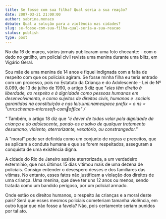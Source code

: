 ```yaml
---
title: Se fosse com sua filha? Qual seria a sua reação?
date: 2007-03-21 21:00:00
author: sabrina.monaco
debate: Qual a solução para a violência nas cidades?
slug: se-fosse-com-sua-filha-qual-seria-a-sua-reacao
status: publish 
type: post
---
```


No dia 16 de março, vários jornais publicaram uma foto chocante: - com o dedo no gatilho, um policial civil revista uma menina durante uma blitz, em Vigário Geral.


Sou mãe de uma menina de 14 anos e fiquei indignada com a falta de respeito com que os policiais agiram. Se fosse minha filha eu teria entrado com um processo, pois no Estatuto da Criança e do Adolescente - Lei de Nº 8.069, de 13 de julho de 1990, o artigo 5 diz que "*eles têm direito à liberdade, ao respeito e à dignidade como pessoas humanas em desenvolvimento, e como sujeitos de direitos civis, humanos e  sociais garantidos na constituição e nas leis.xml:namespace prefix = o ns = "urn:schemas-microsoft-com:office:office" /*


*"* Também, o artigo 18 diz que *"é dever de todos velar pela dignidade da criança e do adolescente, pondo-os a salvo de qualquer tratamento desumano, violento, aterrorizante, vexatório, ou constrangedor."*


A "moral" pode ser definida como um conjunto de regras e preceitos, que se aplicam a conduta humana e que se forem respeitados, asseguram a conquista de uma existência digna.


A cidade do Rio de Janeiro assiste aterrorizada, a um verdadeiro extermínio, que nos últimos 15 dias vitimou mais de uma dezena de policiais. Consigo entender o desespero desses e dos familiares das vítimas. No entanto, esses fatos não justificam a violação dos direitos de uma criança. Uma menina, que deve ter uns 12 anos ou menos, sendo tratada como um bandido perigoso, por um policial armado.


Onde estão os direitos humanos, o respeito às crianças e a moral deste país? Será que esses mesmos policiais cometeriam tamanha violência, em outro lugar que não fosse a favela? Não, pois certamente seriam punidos por tal ato.


